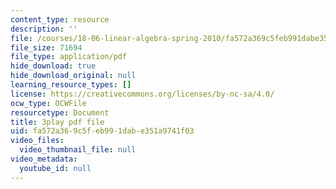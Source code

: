 ```yaml
---
content_type: resource
description: ''
file: /courses/18-06-linear-algebra-spring-2010/fa572a369c5feb991dabe351a9741f03_23LLB9mNJvc.pdf
file_size: 71694
file_type: application/pdf
hide_download: true
hide_download_original: null
learning_resource_types: []
license: https://creativecommons.org/licenses/by-nc-sa/4.0/
ocw_type: OCWFile
resourcetype: Document
title: 3play pdf file
uid: fa572a36-9c5f-eb99-1dab-e351a9741f03
video_files:
  video_thumbnail_file: null
video_metadata:
  youtube_id: null
---
```

